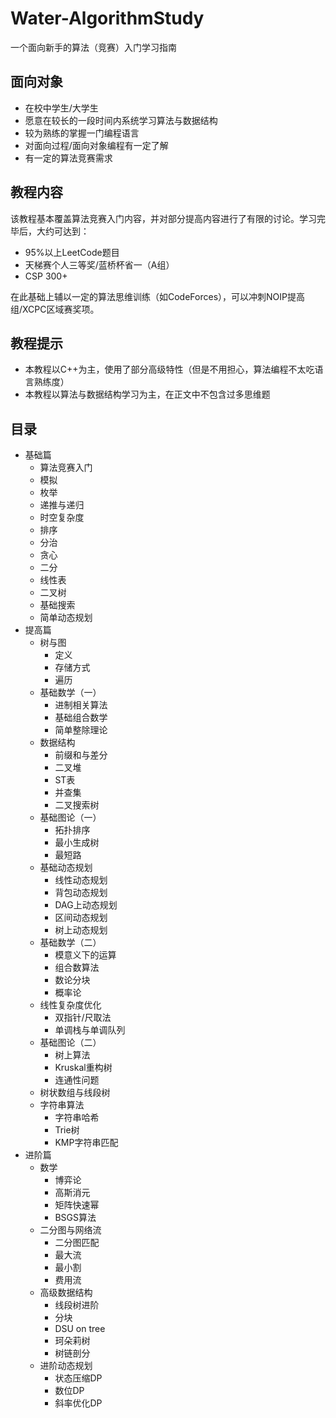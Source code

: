 # Water-AlgorithmStudy

一个面向新手的算法（竞赛）入门学习指南

## 面向对象

* 在校中学生/大学生
* 愿意在较长的一段时间内系统学习算法与数据结构
* 较为熟练的掌握一门编程语言
* 对面向过程/面向对象编程有一定了解
* 有一定的算法竞赛需求

## 教程内容

该教程基本覆盖算法竞赛入门内容，并对部分提高内容进行了有限的讨论。学习完毕后，大约可达到：

* 95%以上LeetCode题目
* 天梯赛个人三等奖/蓝桥杯省一（A组）
* CSP 300+

在此基础上辅以一定的算法思维训练（如CodeForces），可以冲刺NOIP提高组/XCPC区域赛奖项。

## 教程提示

* 本教程以C++为主，使用了部分高级特性（但是不用担心，算法编程不太吃语言熟练度）
* 本教程以算法与数据结构学习为主，在正文中不包含过多思维题

## 目录
* 基础篇
    * 算法竞赛入门
    * 模拟
    * 枚举
    * 递推与递归
    * 时空复杂度
    * 排序
    * 分治
    * 贪心
    * 二分
    * 线性表
    * 二叉树
    * 基础搜索
    * 简单动态规划
* 提高篇
    * 树与图
        * 定义
        * 存储方式
        * 遍历
    * 基础数学（一）
        * 进制相关算法
        * 基础组合数学
        * 简单整除理论
    * 数据结构
        * 前缀和与差分
        * 二叉堆
        * ST表
        * 并查集
        * 二叉搜索树
    * 基础图论（一）
        * 拓扑排序
        * 最小生成树
        * 最短路
    * 基础动态规划
        * 线性动态规划
        * 背包动态规划
        * DAG上动态规划
        * 区间动态规划
        * 树上动态规划
    * 基础数学（二）
        * 模意义下的运算
        * 组合数算法
        * 数论分块
        * 概率论
    * 线性复杂度优化
        * 双指针/尺取法
        * 单调栈与单调队列
    * 基础图论（二）
        * 树上算法
        * Kruskal重构树
        * 连通性问题
    * 树状数组与线段树
    * 字符串算法
        * 字符串哈希
        * Trie树
        * KMP字符串匹配
* 进阶篇
    * 数学
        * 博弈论
        * 高斯消元
        * 矩阵快速幂
        * BSGS算法
    * 二分图与网络流
        * 二分图匹配
        * 最大流
        * 最小割
        * 费用流
    * 高级数据结构
        * 线段树进阶
        * 分块
        * DSU on tree
        * 珂朵莉树
        * 树链剖分
    * 进阶动态规划
        * 状态压缩DP
        * 数位DP
        * 斜率优化DP
